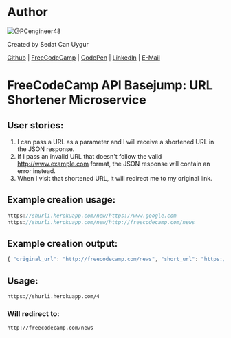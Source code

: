 # Author
![@PCengineer48](https://avatars0.githubusercontent.com/PCengineer48?&s=128)

Created by Sedat Can Uygur

[Github](https://github.com/PCengineer48) | [FreeCodeCamp](http://www.freecodecamp.com/pcengineer48) | [CodePen](http://codepen.io/SedatUygur/) | [LinkedIn](https://tr.linkedin.com/in/sedat-can-uygur-1b225473) | [E-Mail](mailto:sedatcan_92@hotmail.com)

# FreeCodeCamp API Basejump: URL Shortener Microservice
## User stories:
1. I can pass a URL as a parameter and I will receive a shortened URL in the JSON response.
2. If I pass an invalid URL that doesn't follow the valid http://www.example.com format, the JSON response will contain an error instead.
3. When I visit that shortened URL, it will redirect me to my original link.

## Example creation usage:

```js
https://shurli.herokuapp.com/new/https://www.google.com 
https://shurli.herokuapp.com/new/http://freecodecamp.com/news
```

## Example creation output:

```js
{ "original_url": "http://freecodecamp.com/news", "short_url": "https://shurli.herokuapp.com/4" }
```

## Usage:

`https://shurli.herokuapp.com/4`

### Will redirect to:

`http://freecodecamp.com/news`
